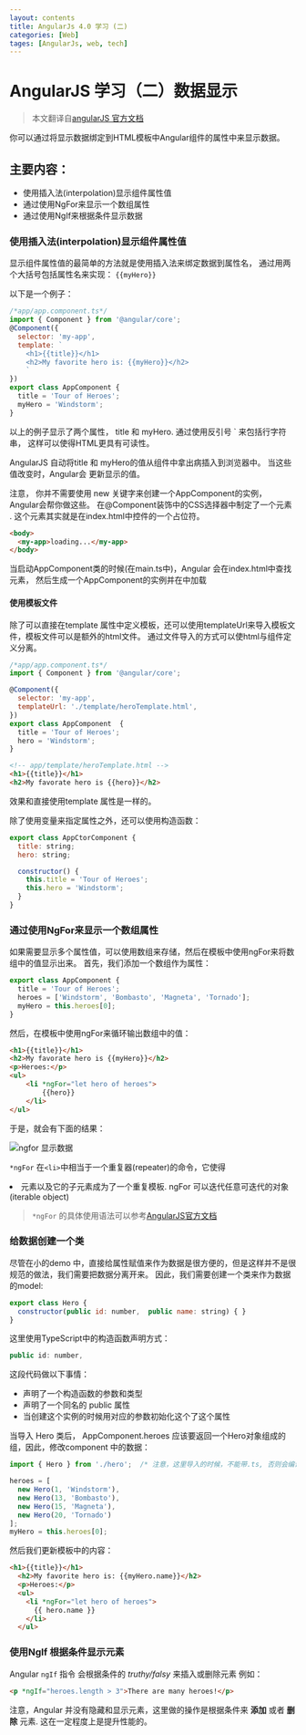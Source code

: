```yaml
---
layout: contents
title: AngularJs 4.0 学习 (二)
categories: [Web]
tages: [AngularJs, web, tech]
---
```

# AngularJS 学习（二）数据显示
> 本文翻译自[angularJS 官方文档](https://angular.io/docs/ts/latest/guide/displaying-data.html)

你可以通过将显示数据绑定到HTML模板中Angular组件的属性中来显示数据。

## 主要内容：

* 使用插入法(interpolation)显示组件属性值
* 通过使用NgFor来显示一个数组属性
* 通过使用NgIf来根据条件显示数据

### 使用插入法(interpolation)显示组件属性值

显示组件属性值的最简单的方法就是使用插入法来绑定数据到属性名， 通过用两个大括号包括属性名来实现： `{{myHero}}`

以下是一个例子：

```javascript
/*app/app.component.ts*/
import { Component } from '@angular/core';
@Component({
  selector: 'my-app',
  template: `
    <h1>{{title}}</h1>
    <h2>My favorite hero is: {{myHero}}</h2>
    `
})
export class AppComponent {
  title = 'Tour of Heroes';
  myHero = 'Windstorm';
}
```

以上的例子显示了两个属性， title 和 myHero.
通过使用反引号 ` 来包括行字符串， 这样可以使得HTML更具有可读性。

AngularJS 自动将title 和 myHero的值从组件中拿出病插入到浏览器中。 当这些值改变时，Angular会 更新显示的值。

注意， 你并不需要使用 new 关键字来创建一个AppComponent的实例， Angular会帮你做这些。
在@Component装饰中的CSS选择器中制定了一个元素 <my-app>. 这个元素其实就是在index.html中控件的一个占位符。

```html
<body>
  <my-app>loading...</my-app>
</body>
```

当启动AppComponent类的时候(在main.ts中)，Angular 会在index.html中查找<my-app>元素， 然后生成一个AppComponent的实例并在<my-app>中加载

#### 使用模板文件

除了可以直接在template 属性中定义模板，还可以使用templateUrl来导入模板文件，模板文件可以是额外的html文件。 通过文件导入的方式可以使html与组件定义分离。

```javascript
/*app/app.component.ts*/
import { Component } from '@angular/core';

@Component({
  selector: 'my-app',
  templateUrl: './template/heroTemplate.html',
})
export class AppComponent  { 
  title = 'Tour of Heroes';
  hero = 'Windstorm';
}
```

```html
<!-- app/template/heroTemplate.html -->
<h1>{{title}}</h1>
<h2>My favorate hero is {{hero}}</h2>
```

效果和直接使用template 属性是一样的。

除了使用变量来指定属性之外，还可以使用构造函数：

```javascript
export class AppCtorComponent {
  title: string;
  hero: string;

  constructor() {
    this.title = 'Tour of Heroes';
    this.hero = 'Windstorm';
  }
}
```

### 通过使用NgFor来显示一个数组属性

如果需要显示多个属性值，可以使用数组来存储，然后在模板中使用ngFor来将数组中的值显示出来。 首先，我们添加一个数组作为属性：
```javascript
export class AppComponent {
  title = 'Tour of Heroes';
  heroes = ['Windstorm', 'Bombasto', 'Magneta', 'Tornado'];
  myHero = this.heroes[0];
}
```

然后，在模板中使用ngFor来循环输出数组中的值： 
```html
<h1>{{title}}</h1>
<h2>My favorate hero is {{myHero}}</h2>
<p>Heroes:</p>
<ul>
    <li *ngFor="let hero of heroes">
        {{hero}}
    </li>
</ul>
```

于是，就会有下面的结果：

![ngfor 显示数据]({{site.asseturl}}/AngularyjsLearn/using-ngfor.png)

`*ngFor` 在`<li>`中相当于一个重复器(repeater)的命令，它使得<li>元素以及它的子元素成为了一个重复模板. ngFor 可以迭代任意可迭代的对象(iterable object)
> `*ngFor` 的具体使用语法可以参考[AngularJS官方文档](https://angular.io/docs/ts/latest/guide/template-syntax.html#!#ngFor)

### 给数据创建一个类
尽管在小的demo 中，直接给属性赋值来作为数据是很方便的，但是这样并不是很规范的做法，我们需要把数据分离开来。
因此，我们需要创建一个类来作为数据的model:

```javascript
export class Hero {
  constructor(public id: number,  public name: string) { }
}
```
这里使用TypeScript中的构造函数声明方式：

```javascript
public id: number,
```

这段代码做以下事情：
* 声明了一个构造函数的参数和类型
* 声明了一个同名的 public 属性
* 当创建这个实例的时候用对应的参数初始化这个了这个属性

当导入 Hero 类后， AppComponent.heroes 应该要返回一个Hero对象组成的组，因此，修改component 中的数据：

```javascript
import { Hero } from './hero';  /* 注意，这里导入的时候，不能带.ts, 否则会编译失败*/

heroes = [
  new Hero(1, 'Windstorm'),
  new Hero(13, 'Bombasto'),
  new Hero(15, 'Magneta'),
  new Hero(20, 'Tornado')
];
myHero = this.heroes[0];
```

然后我们更新模板中的内容：

```html
<h1>{{title}}</h1>
  <h2>My favorite hero is: {{myHero.name}}</h2>
  <p>Heroes:</p>
  <ul>
    <li *ngFor="let hero of heroes">
      {{ hero.name }}
    </li>
  </ul>
```

### 使用NgIf 根据条件显示元素

Angular `ngIf` 指令 会根据条件的 *truthy/falsy* 来插入或删除元素
例如：

```html
<p *ngIf="heroes.length > 3">There are many heroes!</p>
```

注意，Angular 并没有隐藏和显示元素，这里做的操作是根据条件来 **添加** 或者 **删除** 元素. 这在一定程度上是提升性能的。

